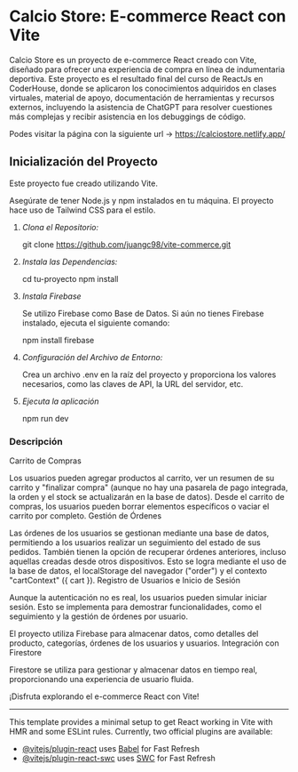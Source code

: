 # Calcio Store: E-commerce React con Vite

Calcio Store es un proyecto de e-commerce React creado con Vite, diseñado para ofrecer una experiencia de compra en línea de indumentaria deportiva.
Este proyecto es el resultado final del curso de ReactJs en CoderHouse, donde se aplicaron los conocimientos adquiridos en clases virtuales, material de apoyo, documentación de herramientas y recursos externos, incluyendo la asistencia de ChatGPT para resolver cuestiones más complejas y recibir asistencia en los debuggings de código.

Podes visitar la página con la siguiente url -> https://calciostore.netlify.app/

## Inicialización del Proyecto

Este proyecto fue creado utilizando Vite.

Asegúrate de tener Node.js y npm instalados en tu máquina. El proyecto hace uso de Tailwind CSS para el estilo.

1. *Clona el Repositorio:*

   git clone https://github.com/juangc98/vite-commerce.git

2. *Instala las Dependencias:*

    cd tu-proyecto
    npm install

3. *Instala Firebase*

    Se utilizo Firebase como Base de Datos. Si aún no tienes Firebase instalado, ejecuta el siguiente comando:

    npm install firebase

4. *Configuración del Archivo de Entorno:*

    Crea un archivo .env en la raíz del proyecto y proporciona los valores necesarios, como las claves de API, la URL del servidor, etc.
    
5. *Ejecuta la aplicación*

    npm run dev


### Descripción

Carrito de Compras

Los usuarios pueden agregar productos al carrito, ver un resumen de su carrito y "finalizar compra" (aunque no hay una pasarela de pago integrada, la orden y el stock se actualizarán en la base de datos). Desde el carrito de compras, los usuarios pueden borrar elementos específicos o vaciar el carrito por completo.
Gestión de Órdenes

Las órdenes de los usuarios se gestionan mediante una base de datos, permitiendo a los usuarios realizar un seguimiento del estado de sus pedidos. También tienen la opción de recuperar órdenes anteriores, incluso aquellas creadas desde otros dispositivos. Esto se logra mediante el uso de la base de datos, el localStorage del navegador ("order") y el contexto "cartContext" ({ cart }).
Registro de Usuarios e Inicio de Sesión

Aunque la autenticación no es real, los usuarios pueden simular iniciar sesión. Esto se implementa para demostrar funcionalidades, como el seguimiento y la gestión de órdenes por usuario.

El proyecto utiliza Firebase para almacenar datos, como detalles del producto, categorías, órdenes de los usuarios y usuarios.
Integración con Firestore

Firestore se utiliza para gestionar y almacenar datos en tiempo real, proporcionando una experiencia de usuario fluida.

¡Disfruta explorando el e-commerce React con Vite!

-----

This template provides a minimal setup to get React working in Vite with HMR and some ESLint rules.
Currently, two official plugins are available:
- [@vitejs/plugin-react](https://github.com/vitejs/vite-plugin-react/blob/main/packages/plugin-react/README.md) uses [Babel](https://babeljs.io/) for Fast Refresh
- [@vitejs/plugin-react-swc](https://github.com/vitejs/vite-plugin-react-swc) uses [SWC](https://swc.rs/) for Fast Refresh